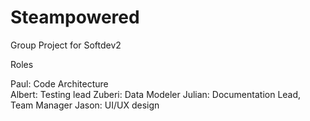 # Steampowered
Group Project for Softdev2

Roles

Paul: Code Architecture</br>
Albert: Testing lead
Zuberi: Data Modeler
Julian: Documentation Lead, Team Manager
Jason: UI/UX design

